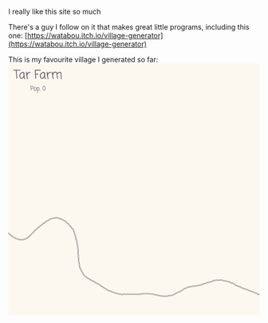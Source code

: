 I really like this site so much

There's a guy I follow on it that makes great little programs, including this one: [https://watabou.itch.io/village-generator](https://watabou.itch.io/village-generator)

This is my favourite village I generated so far: ![Tar Farm](/assets/village-generator_tarFarm.png)